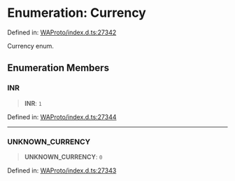 # Enumeration: Currency

Defined in: [WAProto/index.d.ts:27342](https://github.com/Fokusdotid/Baileys/blob/982cc5b3c62bfc7b56d2f8f8427b6c1a2dda856f/WAProto/index.d.ts#L27342)

Currency enum.

## Enumeration Members

### INR

> **INR**: `1`

Defined in: [WAProto/index.d.ts:27344](https://github.com/Fokusdotid/Baileys/blob/982cc5b3c62bfc7b56d2f8f8427b6c1a2dda856f/WAProto/index.d.ts#L27344)

***

### UNKNOWN\_CURRENCY

> **UNKNOWN\_CURRENCY**: `0`

Defined in: [WAProto/index.d.ts:27343](https://github.com/Fokusdotid/Baileys/blob/982cc5b3c62bfc7b56d2f8f8427b6c1a2dda856f/WAProto/index.d.ts#L27343)
